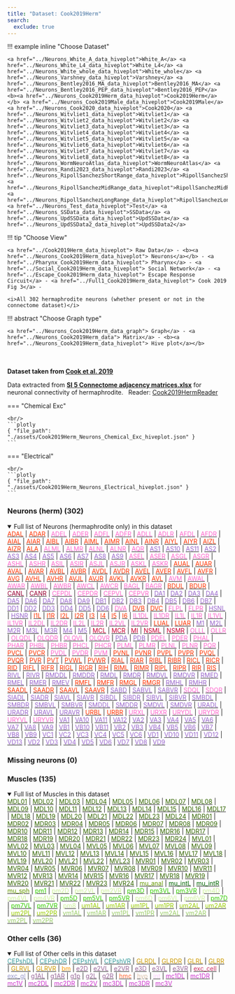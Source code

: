 ```yaml
---
title: "Dataset: Cook2019Herm"
search:
  exclude: true
---
```



!!! example inline "Choose Dataset"

    <a href="../Neurons_White_A_data_hiveplot">White_A</a> <a href="../Neurons_White_L4_data_hiveplot">White_L4</a> <a href="../Neurons_White_whole_data_hiveplot">White_whole</a> <a href="../Neurons_Varshney_data_hiveplot">Varshney</a> <a href="../Neurons_Bentley2016_MA_data_hiveplot">Bentley2016_MA</a> <a href="../Neurons_Bentley2016_PEP_data_hiveplot">Bentley2016_PEP</a> <b><a href="../Neurons_Cook2019Herm_data_hiveplot">Cook2019Herm</a></b> <a href="../Neurons_Cook2019Male_data_hiveplot">Cook2019Male</a> <a href="../Neurons_Cook2020_data_hiveplot">Cook2020</a> <a href="../Neurons_Witvliet1_data_hiveplot">Witvliet1</a> <a href="../Neurons_Witvliet2_data_hiveplot">Witvliet2</a> <a href="../Neurons_Witvliet3_data_hiveplot">Witvliet3</a> <a href="../Neurons_Witvliet4_data_hiveplot">Witvliet4</a> <a href="../Neurons_Witvliet5_data_hiveplot">Witvliet5</a> <a href="../Neurons_Witvliet6_data_hiveplot">Witvliet6</a> <a href="../Neurons_Witvliet7_data_hiveplot">Witvliet7</a> <a href="../Neurons_Witvliet8_data_hiveplot">Witvliet8</a> <a href="../Neurons_WormNeuroAtlas_data_hiveplot">WormNeuroAtlas</a> <a href="../Neurons_Randi2023_data_hiveplot">Randi2023</a> <a href="../Neurons_RipollSanchezShortRange_data_hiveplot">RipollSanchezShortRange</a> <a href="../Neurons_RipollSanchezMidRange_data_hiveplot">RipollSanchezMidRange</a> <a href="../Neurons_RipollSanchezLongRange_data_hiveplot">RipollSanchezLongRange</a> <a href="../Neurons_Test_data_hiveplot">Test</a> <a href="../Neurons_SSData_data_hiveplot">SSData</a> <a href="../Neurons_UpdSSData_data_hiveplot">UpdSSData</a> <a href="../Neurons_UpdSSData2_data_hiveplot">UpdSSData2</a> 
                            
!!! tip "Choose View"

    <a href="../Cook2019Herm_data_hiveplot"> Raw Data</a> - <b><a href="../Neurons_Cook2019Herm_data_hiveplot"> Neurons</a></b> - <a href="../Pharynx_Cook2019Herm_data_hiveplot"> Pharynx</a> - <a href="../Social_Cook2019Herm_data_hiveplot"> Social Network</a> - <a href="../Escape_Cook2019Herm_data_hiveplot"> Escape Response Circuit</a> - <a href="../Full1_Cook2019Herm_data_hiveplot"> Cook 2019 Fig 3</a> - 

    <i>All 302 hermaphrodite neurons (whether present or not in the connectome dataset)</i>

!!! abstract "Choose Graph type"

    <a href="../Neurons_Cook2019Herm_data_graph"> Graph</a> - <a href="../Neurons_Cook2019Herm_data"> Matrix</a> - <b><a href="../Neurons_Cook2019Herm_data_hiveplot"> Hive plot</a></b> 


<br/><br/>
<b>Dataset taken from <a href="../Cook_2019">Cook et al. 2019</a></b>
<p class="subtext">Data extracted from <b><a href="https://github.com/openworm/ConnectomeToolbox/blob/main/cect/data/SI 5 Connectome adjacency matrices.xlsx">SI 5 Connectome adjacency matrices.xlsx</a></b> for neuronal connectivity of hermaphrodite.&nbsp;&nbsp;&nbsp;Reader: <a href="../api/cect/Cook2019HermReader">Cook2019HermReader</a></p>

=== "Chemical Exc"

    <br/>
    ```plotly
    { "file_path": "./assets/Cook2019Herm_Neurons_Chemical_Exc_hiveplot.json" }
    ```

=== "Electrical"

    <br/>
    ```plotly
    { "file_path": "./assets/Cook2019Herm_Neurons_Electrical_hiveplot.json" }
    ```


### Neurons (herm) (302)
<details open><summary>Full list of Neurons (hermaphrodite only) in this dataset</summary>
<a href="../ADAL" title="Layer 3 interneuron"><span style="color:#ff3300;">ADAL</span></a>
 | <a href="../ADAR" title="Layer 3 interneuron"><span style="color:#ff3300;">ADAR</span></a>
 | <a href="../ADEL" title="Sensory neuron (mechanosensory)"><span style="color:#ff66cc;">ADEL</span></a>
 | <a href="../ADER" title="Sensory neuron (mechanosensory)"><span style="color:#ff66cc;">ADER</span></a>
 | <a href="../ADFL" title="Sensory neuron (amphid)"><span style="color:#ff66cc;">ADFL</span></a>
 | <a href="../ADFR" title="Sensory neuron (amphid)"><span style="color:#ff66cc;">ADFR</span></a>
 | <a href="../ADLL" title="Sensory neuron (amphid, nociceptive)"><span style="color:#ff66cc;">ADLL</span></a>
 | <a href="../ADLR" title="Sensory neuron (amphid, nociceptive)"><span style="color:#ff66cc;">ADLR</span></a>
 | <a href="../AFDL" title="Sensory neuron (amphid)"><span style="color:#ff66cc;">AFDL</span></a>
 | <a href="../AFDR" title="Sensory neuron (amphid)"><span style="color:#ff66cc;">AFDR</span></a>
 | <a href="../AIAL" title="Layer 3 interneuron"><span style="color:#ff3300;">AIAL</span></a>
 | <a href="../AIAR" title="Layer 3 interneuron"><span style="color:#ff3300;">AIAR</span></a>
 | <a href="../AIBL" title="Layer 2 interneuron"><span style="color:#ff3300;">AIBL</span></a>
 | <a href="../AIBR" title="Layer 2 interneuron"><span style="color:#ff3300;">AIBR</span></a>
 | <a href="../AIML" title="Category 4 interneuron"><span style="color:#ff3300;">AIML</span></a>
 | <a href="../AIMR" title="Category 4 interneuron"><span style="color:#ff3300;">AIMR</span></a>
 | <a href="../AINL" title="Category 4 interneuron"><span style="color:#ff3300;">AINL</span></a>
 | <a href="../AINR" title="Category 4 interneuron"><span style="color:#ff3300;">AINR</span></a>
 | <a href="../AIYL" title="Layer 3 interneuron"><span style="color:#ff3300;">AIYL</span></a>
 | <a href="../AIYR" title="Layer 3 interneuron"><span style="color:#ff3300;">AIYR</span></a>
 | <a href="../AIZL" title="Layer 3 interneuron"><span style="color:#ff3300;">AIZL</span></a>
 | <a href="../AIZR" title="Layer 3 interneuron"><span style="color:#ff3300;">AIZR</span></a>
 | <a href="../ALA" title="Layer 3 interneuron"><span style="color:#ff3300;">ALA</span></a>
 | <a href="../ALML" title="Sensory neuron (mechanosensory)"><span style="color:#ff66cc;">ALML</span></a>
 | <a href="../ALMR" title="Sensory neuron (mechanosensory)"><span style="color:#ff66cc;">ALMR</span></a>
 | <a href="../ALNL" title="Sensory neuron (touch)"><span style="color:#ff66cc;">ALNL</span></a>
 | <a href="../ALNR" title="Sensory neuron (touch)"><span style="color:#ff66cc;">ALNR</span></a>
 | <a href="../AQR" title="Sensory neuron (touch)"><span style="color:#ff66cc;">AQR</span></a>
 | <a href="../AS1" title="Ventral cord motor neuron"><span style="color:#9966cc;">AS1</span></a>
 | <a href="../AS10" title="Ventral cord motor neuron"><span style="color:#9966cc;">AS10</span></a>
 | <a href="../AS11" title="Ventral cord motor neuron"><span style="color:#9966cc;">AS11</span></a>
 | <a href="../AS2" title="Ventral cord motor neuron"><span style="color:#9966cc;">AS2</span></a>
 | <a href="../AS3" title="Ventral cord motor neuron"><span style="color:#9966cc;">AS3</span></a>
 | <a href="../AS4" title="Ventral cord motor neuron"><span style="color:#9966cc;">AS4</span></a>
 | <a href="../AS5" title="Ventral cord motor neuron"><span style="color:#9966cc;">AS5</span></a>
 | <a href="../AS6" title="Ventral cord motor neuron"><span style="color:#9966cc;">AS6</span></a>
 | <a href="../AS7" title="Ventral cord motor neuron"><span style="color:#9966cc;">AS7</span></a>
 | <a href="../AS8" title="Ventral cord motor neuron"><span style="color:#9966cc;">AS8</span></a>
 | <a href="../AS9" title="Ventral cord motor neuron"><span style="color:#9966cc;">AS9</span></a>
 | <a href="../ASEL" title="Sensory neuron (amphid)"><span style="color:#ff66cc;">ASEL</span></a>
 | <a href="../ASER" title="Sensory neuron (amphid)"><span style="color:#ff66cc;">ASER</span></a>
 | <a href="../ASGL" title="Sensory neuron (amphid)"><span style="color:#ff66cc;">ASGL</span></a>
 | <a href="../ASGR" title="Sensory neuron (amphid)"><span style="color:#ff66cc;">ASGR</span></a>
 | <a href="../ASHL" title="Sensory neuron (amphid, nociceptive)"><span style="color:#ff66cc;">ASHL</span></a>
 | <a href="../ASHR" title="Sensory neuron (amphid, nociceptive)"><span style="color:#ff66cc;">ASHR</span></a>
 | <a href="../ASIL" title="Sensory neuron (amphid)"><span style="color:#ff66cc;">ASIL</span></a>
 | <a href="../ASIR" title="Sensory neuron (amphid)"><span style="color:#ff66cc;">ASIR</span></a>
 | <a href="../ASJL" title="Sensory neuron (amphid)"><span style="color:#ff66cc;">ASJL</span></a>
 | <a href="../ASJR" title="Sensory neuron (amphid)"><span style="color:#ff66cc;">ASJR</span></a>
 | <a href="../ASKL" title="Sensory neuron (amphid)"><span style="color:#ff66cc;">ASKL</span></a>
 | <a href="../ASKR" title="Sensory neuron (amphid)"><span style="color:#ff66cc;">ASKR</span></a>
 | <a href="../AUAL" title="Layer 3 interneuron"><span style="color:#ff3300;">AUAL</span></a>
 | <a href="../AUAR" title="Layer 3 interneuron"><span style="color:#ff3300;">AUAR</span></a>
 | <a href="../AVAL" title="Layer 1 interneuron"><span style="color:#ff3300;">AVAL</span></a>
 | <a href="../AVAR" title="Layer 1 interneuron"><span style="color:#ff3300;">AVAR</span></a>
 | <a href="../AVBL" title="Layer 1 interneuron"><span style="color:#ff3300;">AVBL</span></a>
 | <a href="../AVBR" title="Layer 1 interneuron"><span style="color:#ff3300;">AVBR</span></a>
 | <a href="../AVDL" title="Layer 2 interneuron"><span style="color:#ff3300;">AVDL</span></a>
 | <a href="../AVDR" title="Layer 2 interneuron"><span style="color:#ff3300;">AVDR</span></a>
 | <a href="../AVEL" title="Layer 1 interneuron"><span style="color:#ff3300;">AVEL</span></a>
 | <a href="../AVER" title="Layer 1 interneuron"><span style="color:#ff3300;">AVER</span></a>
 | <a href="../AVFL" title="Layer 3 interneuron"><span style="color:#ff3300;">AVFL</span></a>
 | <a href="../AVFR" title="Layer 3 interneuron"><span style="color:#ff3300;">AVFR</span></a>
 | <a href="../AVG" title="Layer 3 interneuron"><span style="color:#ff3300;">AVG</span></a>
 | <a href="../AVHL" title="Layer 3 interneuron"><span style="color:#ff3300;">AVHL</span></a>
 | <a href="../AVHR" title="Layer 3 interneuron"><span style="color:#ff3300;">AVHR</span></a>
 | <a href="../AVJL" title="Layer 2 interneuron"><span style="color:#ff3300;">AVJL</span></a>
 | <a href="../AVJR" title="Layer 2 interneuron"><span style="color:#ff3300;">AVJR</span></a>
 | <a href="../AVKL" title="Layer 2 interneuron"><span style="color:#ff3300;">AVKL</span></a>
 | <a href="../AVKR" title="Layer 2 interneuron"><span style="color:#ff3300;">AVKR</span></a>
 | <a href="../AVL" title="Layer 2 interneuron"><span style="color:#ff3300;">AVL</span></a>
 | <a href="../AVM" title="Sensory neuron (mechanosensory)"><span style="color:#ff66cc;">AVM</span></a>
 | <a href="../AWAL" title="Sensory neuron (amphid)"><span style="color:#ff66cc;">AWAL</span></a>
 | <a href="../AWAR" title="Sensory neuron (amphid)"><span style="color:#ff66cc;">AWAR</span></a>
 | <a href="../AWBL" title="Sensory neuron (amphid)"><span style="color:#ff66cc;">AWBL</span></a>
 | <a href="../AWBR" title="Sensory neuron (amphid)"><span style="color:#ff66cc;">AWBR</span></a>
 | <a href="../AWCL" title="Sensory neuron (amphid)"><span style="color:#ff66cc;">AWCL</span></a>
 | <a href="../AWCR" title="Sensory neuron (amphid)"><span style="color:#ff66cc;">AWCR</span></a>
 | <a href="../BAGL" title="Sensory neuron (O2, CO2, social signals, touch)"><span style="color:#ff66cc;">BAGL</span></a>
 | <a href="../BAGR" title="Sensory neuron (O2, CO2, social signals, touch)"><span style="color:#ff66cc;">BAGR</span></a>
 | <a href="../BDUL" title="Layer 3 interneuron"><span style="color:#ff3300;">BDUL</span></a>
 | <a href="../BDUR" title="Layer 3 interneuron"><span style="color:#ff3300;">BDUR</span></a>
 | <a href="../CANL" title="Canal neuron"><span style="color:#990033;">CANL</span></a>
 | <a href="../CANR" title="Canal neuron"><span style="color:#990033;">CANR</span></a>
 | <a href="../CEPDL" title="Sensory neuron (cephalic)"><span style="color:#ff66cc;">CEPDL</span></a>
 | <a href="../CEPDR" title="Sensory neuron (cephalic)"><span style="color:#ff66cc;">CEPDR</span></a>
 | <a href="../CEPVL" title="Sensory neuron (cephalic)"><span style="color:#ff66cc;">CEPVL</span></a>
 | <a href="../CEPVR" title="Sensory neuron (cephalic)"><span style="color:#ff66cc;">CEPVR</span></a>
 | <a href="../DA1" title="Ventral cord motor neuron"><span style="color:#9966cc;">DA1</span></a>
 | <a href="../DA2" title="Ventral cord motor neuron"><span style="color:#9966cc;">DA2</span></a>
 | <a href="../DA3" title="Ventral cord motor neuron"><span style="color:#9966cc;">DA3</span></a>
 | <a href="../DA4" title="Ventral cord motor neuron"><span style="color:#9966cc;">DA4</span></a>
 | <a href="../DA5" title="Ventral cord motor neuron"><span style="color:#9966cc;">DA5</span></a>
 | <a href="../DA6" title="Ventral cord motor neuron"><span style="color:#9966cc;">DA6</span></a>
 | <a href="../DA7" title="Ventral cord motor neuron"><span style="color:#9966cc;">DA7</span></a>
 | <a href="../DA8" title="Ventral cord motor neuron"><span style="color:#9966cc;">DA8</span></a>
 | <a href="../DA9" title="Ventral cord motor neuron"><span style="color:#9966cc;">DA9</span></a>
 | <a href="../DB1" title="Ventral cord motor neuron"><span style="color:#9966cc;">DB1</span></a>
 | <a href="../DB2" title="Ventral cord motor neuron"><span style="color:#9966cc;">DB2</span></a>
 | <a href="../DB3" title="Ventral cord motor neuron"><span style="color:#9966cc;">DB3</span></a>
 | <a href="../DB4" title="Ventral cord motor neuron"><span style="color:#9966cc;">DB4</span></a>
 | <a href="../DB5" title="Ventral cord motor neuron"><span style="color:#9966cc;">DB5</span></a>
 | <a href="../DB6" title="Ventral cord motor neuron"><span style="color:#9966cc;">DB6</span></a>
 | <a href="../DB7" title="Ventral cord motor neuron"><span style="color:#9966cc;">DB7</span></a>
 | <a href="../DD1" title="Ventral cord motor neuron"><span style="color:#9966cc;">DD1</span></a>
 | <a href="../DD2" title="Ventral cord motor neuron"><span style="color:#9966cc;">DD2</span></a>
 | <a href="../DD3" title="Ventral cord motor neuron"><span style="color:#9966cc;">DD3</span></a>
 | <a href="../DD4" title="Ventral cord motor neuron"><span style="color:#9966cc;">DD4</span></a>
 | <a href="../DD5" title="Ventral cord motor neuron"><span style="color:#9966cc;">DD5</span></a>
 | <a href="../DD6" title="Ventral cord motor neuron"><span style="color:#9966cc;">DD6</span></a>
 | <a href="../DVA" title="Sensory neuron (mechanosensory)"><span style="color:#ff66cc;">DVA</span></a>
 | <a href="../DVB" title="Layer 3 interneuron"><span style="color:#ff3300;">DVB</span></a>
 | <a href="../DVC" title="Layer 2 interneuron"><span style="color:#ff3300;">DVC</span></a>
 | <a href="../FLPL" title="Sensory neuron (mechanosensory)"><span style="color:#ff66cc;">FLPL</span></a>
 | <a href="../FLPR" title="Sensory neuron (mechanosensory)"><span style="color:#ff66cc;">FLPR</span></a>
 | <a href="../HSNL" title="Hermaphrodite specific motor neuron"><span style="color:#9966cc;">HSNL</span></a>
 | <a href="../HSNR" title="Hermaphrodite specific motor neuron"><span style="color:#9966cc;">HSNR</span></a>
 | <a href="../I1L" title="Pharyngeal interneuron"><span style="color:#ff3300;">I1L</span></a>
 | <a href="../I1R" title="Pharyngeal interneuron"><span style="color:#ff3300;">I1R</span></a>
 | <a href="../I2L" title="Pharyngeal interneuron"><span style="color:#ff3300;">I2L</span></a>
 | <a href="../I2R" title="Pharyngeal interneuron"><span style="color:#ff3300;">I2R</span></a>
 | <a href="../I3" title="Pharyngeal interneuron"><span style="color:#ff3300;">I3</span></a>
 | <a href="../I4" title="Pharyngeal interneuron"><span style="color:#ff3300;">I4</span></a>
 | <a href="../I5" title="Pharyngeal interneuron"><span style="color:#ff3300;">I5</span></a>
 | <a href="../I6" title="Pharyngeal interneuron"><span style="color:#ff3300;">I6</span></a>
 | <a href="../IL1DL" title="Sensory neuron (cephalic)"><span style="color:#ff66cc;">IL1DL</span></a>
 | <a href="../IL1DR" title="Sensory neuron (cephalic)"><span style="color:#ff66cc;">IL1DR</span></a>
 | <a href="../IL1L" title="Sensory neuron (cephalic)"><span style="color:#ff66cc;">IL1L</span></a>
 | <a href="../IL1R" title="Sensory neuron (cephalic)"><span style="color:#ff66cc;">IL1R</span></a>
 | <a href="../IL1VL" title="Sensory neuron (cephalic)"><span style="color:#ff66cc;">IL1VL</span></a>
 | <a href="../IL1VR" title="Sensory neuron (cephalic)"><span style="color:#ff66cc;">IL1VR</span></a>
 | <a href="../IL2DL" title="Sensory neuron (cephalic)"><span style="color:#ff66cc;">IL2DL</span></a>
 | <a href="../IL2DR" title="Sensory neuron (cephalic)"><span style="color:#ff66cc;">IL2DR</span></a>
 | <a href="../IL2L" title="Sensory neuron (cephalic)"><span style="color:#ff66cc;">IL2L</span></a>
 | <a href="../IL2R" title="Sensory neuron (cephalic)"><span style="color:#ff66cc;">IL2R</span></a>
 | <a href="../IL2VL" title="Sensory neuron (cephalic)"><span style="color:#ff66cc;">IL2VL</span></a>
 | <a href="../IL2VR" title="Sensory neuron (cephalic)"><span style="color:#ff66cc;">IL2VR</span></a>
 | <a href="../LUAL" title="Layer 3 interneuron"><span style="color:#ff3300;">LUAL</span></a>
 | <a href="../LUAR" title="Layer 3 interneuron"><span style="color:#ff3300;">LUAR</span></a>
 | <a href="../M1" title="Pharyngeal motor neuron"><span style="color:#9966cc;">M1</span></a>
 | <a href="../M2L" title="Pharyngeal motor neuron"><span style="color:#9966cc;">M2L</span></a>
 | <a href="../M2R" title="Pharyngeal motor neuron"><span style="color:#9966cc;">M2R</span></a>
 | <a href="../M3L" title="Pharyngeal motor neuron"><span style="color:#9966cc;">M3L</span></a>
 | <a href="../M3R" title="Pharyngeal motor neuron"><span style="color:#9966cc;">M3R</span></a>
 | <a href="../M4" title="Pharyngeal motor neuron"><span style="color:#9966cc;">M4</span></a>
 | <a href="../M5" title="Pharyngeal motor neuron"><span style="color:#9966cc;">M5</span></a>
 | <a href="../MCL" title="Pharyngeal polymodal neuron"><span style="color:#cc0033;">MCL</span></a>
 | <a href="../MCR" title="Pharyngeal polymodal neuron"><span style="color:#cc0033;">MCR</span></a>
 | <a href="../MI" title="Pharyngeal polymodal neuron"><span style="color:#cc0033;">MI</span></a>
 | <a href="../NSML" title="Pharyngeal polymodal neuron"><span style="color:#cc0033;">NSML</span></a>
 | <a href="../NSMR" title="Pharyngeal polymodal neuron"><span style="color:#cc0033;">NSMR</span></a>
 | <a href="../OLLL" title="Sensory neuron (cephalic)"><span style="color:#ff66cc;">OLLL</span></a>
 | <a href="../OLLR" title="Sensory neuron (cephalic)"><span style="color:#ff66cc;">OLLR</span></a>
 | <a href="../OLQDL" title="Sensory neuron (cephalic)"><span style="color:#ff66cc;">OLQDL</span></a>
 | <a href="../OLQDR" title="Sensory neuron (cephalic)"><span style="color:#ff66cc;">OLQDR</span></a>
 | <a href="../OLQVL" title="Sensory neuron (cephalic)"><span style="color:#ff66cc;">OLQVL</span></a>
 | <a href="../OLQVR" title="Sensory neuron (cephalic)"><span style="color:#ff66cc;">OLQVR</span></a>
 | <a href="../PDA" title="Ventral cord motor neuron"><span style="color:#9966cc;">PDA</span></a>
 | <a href="../PDB" title="Ventral cord motor neuron"><span style="color:#9966cc;">PDB</span></a>
 | <a href="../PDEL" title="Sensory neuron (mechanosensory)"><span style="color:#ff66cc;">PDEL</span></a>
 | <a href="../PDER" title="Sensory neuron (mechanosensory)"><span style="color:#ff66cc;">PDER</span></a>
 | <a href="../PHAL" title="Sensory neuron (phasmid)"><span style="color:#ff66cc;">PHAL</span></a>
 | <a href="../PHAR" title="Sensory neuron (phasmid)"><span style="color:#ff66cc;">PHAR</span></a>
 | <a href="../PHBL" title="Sensory neuron (phasmid)"><span style="color:#ff66cc;">PHBL</span></a>
 | <a href="../PHBR" title="Sensory neuron (phasmid)"><span style="color:#ff66cc;">PHBR</span></a>
 | <a href="../PHCL" title="Sensory neuron (phasmid)"><span style="color:#ff66cc;">PHCL</span></a>
 | <a href="../PHCR" title="Sensory neuron (phasmid)"><span style="color:#ff66cc;">PHCR</span></a>
 | <a href="../PLML" title="Sensory neuron (mechanosensory)"><span style="color:#ff66cc;">PLML</span></a>
 | <a href="../PLMR" title="Sensory neuron (mechanosensory)"><span style="color:#ff66cc;">PLMR</span></a>
 | <a href="../PLNL" title="Sensory neuron (touch)"><span style="color:#ff66cc;">PLNL</span></a>
 | <a href="../PLNR" title="Sensory neuron (touch)"><span style="color:#ff66cc;">PLNR</span></a>
 | <a href="../PQR" title="Sensory neuron (touch)"><span style="color:#ff66cc;">PQR</span></a>
 | <a href="../PVCL" title="Layer 1 interneuron"><span style="color:#ff3300;">PVCL</span></a>
 | <a href="../PVCR" title="Layer 1 interneuron"><span style="color:#ff3300;">PVCR</span></a>
 | <a href="../PVDL" title="Sensory neuron (mechanosensory)"><span style="color:#ff66cc;">PVDL</span></a>
 | <a href="../PVDR" title="Sensory neuron (mechanosensory)"><span style="color:#ff66cc;">PVDR</span></a>
 | <a href="../PVM" title="Sensory neuron (mechanosensory)"><span style="color:#ff66cc;">PVM</span></a>
 | <a href="../PVNL" title="Layer 3 interneuron"><span style="color:#ff3300;">PVNL</span></a>
 | <a href="../PVNR" title="Layer 3 interneuron"><span style="color:#ff3300;">PVNR</span></a>
 | <a href="../PVPL" title="Layer 3 interneuron"><span style="color:#ff3300;">PVPL</span></a>
 | <a href="../PVPR" title="Layer 3 interneuron"><span style="color:#ff3300;">PVPR</span></a>
 | <a href="../PVQL" title="Layer 3 interneuron"><span style="color:#ff3300;">PVQL</span></a>
 | <a href="../PVQR" title="Layer 3 interneuron"><span style="color:#ff3300;">PVQR</span></a>
 | <a href="../PVR" title="Layer 3 interneuron"><span style="color:#ff3300;">PVR</span></a>
 | <a href="../PVT" title="Layer 2 interneuron"><span style="color:#ff3300;">PVT</span></a>
 | <a href="../PVWL" title="Layer 2 interneuron"><span style="color:#ff3300;">PVWL</span></a>
 | <a href="../PVWR" title="Layer 2 interneuron"><span style="color:#ff3300;">PVWR</span></a>
 | <a href="../RIAL" title="Layer 1 interneuron"><span style="color:#ff3300;">RIAL</span></a>
 | <a href="../RIAR" title="Layer 1 interneuron"><span style="color:#ff3300;">RIAR</span></a>
 | <a href="../RIBL" title="Layer 2 interneuron"><span style="color:#ff3300;">RIBL</span></a>
 | <a href="../RIBR" title="Layer 2 interneuron"><span style="color:#ff3300;">RIBR</span></a>
 | <a href="../RICL" title="Layer 2 interneuron"><span style="color:#ff3300;">RICL</span></a>
 | <a href="../RICR" title="Layer 2 interneuron"><span style="color:#ff3300;">RICR</span></a>
 | <a href="../RID" title="Layer 1 interneuron"><span style="color:#ff3300;">RID</span></a>
 | <a href="../RIFL" title="Layer 3 interneuron"><span style="color:#ff3300;">RIFL</span></a>
 | <a href="../RIFR" title="Layer 3 interneuron"><span style="color:#ff3300;">RIFR</span></a>
 | <a href="../RIGL" title="Layer 2 interneuron"><span style="color:#ff3300;">RIGL</span></a>
 | <a href="../RIGR" title="Layer 2 interneuron"><span style="color:#ff3300;">RIGR</span></a>
 | <a href="../RIH" title="Category 4 interneuron"><span style="color:#ff3300;">RIH</span></a>
 | <a href="../RIML" title="Layer 1 interneuron; motorneuron in White et al., 1986"><span style="color:#ff3300;">RIML</span></a>
 | <a href="../RIMR" title="Layer 1 interneuron; motorneuron in White et al., 1986"><span style="color:#ff3300;">RIMR</span></a>
 | <a href="../RIPL" title="Linker to pharynx"><span style="color:#ff3300;">RIPL</span></a>
 | <a href="../RIPR" title="Linker to pharynx"><span style="color:#ff3300;">RIPR</span></a>
 | <a href="../RIR" title="Category 4 interneuron"><span style="color:#ff3300;">RIR</span></a>
 | <a href="../RIS" title="Layer 3 interneuron"><span style="color:#ff3300;">RIS</span></a>
 | <a href="../RIVL" title="Head motor neuron"><span style="color:#9966cc;">RIVL</span></a>
 | <a href="../RIVR" title="Head motor neuron"><span style="color:#9966cc;">RIVR</span></a>
 | <a href="../RMDDL" title="Head motor neuron"><span style="color:#9966cc;">RMDDL</span></a>
 | <a href="../RMDDR" title="Head motor neuron"><span style="color:#9966cc;">RMDDR</span></a>
 | <a href="../RMDL" title="Head motor neuron"><span style="color:#9966cc;">RMDL</span></a>
 | <a href="../RMDR" title="Head motor neuron"><span style="color:#9966cc;">RMDR</span></a>
 | <a href="../RMDVL" title="Head motor neuron"><span style="color:#9966cc;">RMDVL</span></a>
 | <a href="../RMDVR" title="Head motor neuron"><span style="color:#9966cc;">RMDVR</span></a>
 | <a href="../RMED" title="Head motor neuron"><span style="color:#9966cc;">RMED</span></a>
 | <a href="../RMEL" title="Head motor neuron"><span style="color:#9966cc;">RMEL</span></a>
 | <a href="../RMER" title="Head motor neuron"><span style="color:#9966cc;">RMER</span></a>
 | <a href="../RMEV" title="Head motor neuron"><span style="color:#9966cc;">RMEV</span></a>
 | <a href="../RMFL" title="Layer 2 interneuron"><span style="color:#ff3300;">RMFL</span></a>
 | <a href="../RMFR" title="Layer 2 interneuron"><span style="color:#ff3300;">RMFR</span></a>
 | <a href="../RMGL" title="Layer 2 interneuron"><span style="color:#ff3300;">RMGL</span></a>
 | <a href="../RMGR" title="Layer 2 interneuron"><span style="color:#ff3300;">RMGR</span></a>
 | <a href="../RMHL" title="Head motor neuron"><span style="color:#9966cc;">RMHL</span></a>
 | <a href="../RMHR" title="Head motor neuron"><span style="color:#9966cc;">RMHR</span></a>
 | <a href="../SAADL" title="Layer 2 interneuron"><span style="color:#ff3300;">SAADL</span></a>
 | <a href="../SAADR" title="Layer 2 interneuron"><span style="color:#ff3300;">SAADR</span></a>
 | <a href="../SAAVL" title="Layer 2 interneuron"><span style="color:#ff3300;">SAAVL</span></a>
 | <a href="../SAAVR" title="Layer 2 interneuron"><span style="color:#ff3300;">SAAVR</span></a>
 | <a href="../SABD" title="Sublateral motor neuron; interneuron in White et al., 1986"><span style="color:#9966cc;">SABD</span></a>
 | <a href="../SABVL" title="Sublateral motor neuron; interneuron in White et al., 1986"><span style="color:#9966cc;">SABVL</span></a>
 | <a href="../SABVR" title="Sublateral motor neuron; interneuron in White et al., 1986"><span style="color:#9966cc;">SABVR</span></a>
 | <a href="../SDQL" title="Sensory neuron (touch)"><span style="color:#ff66cc;">SDQL</span></a>
 | <a href="../SDQR" title="Sensory neuron (touch)"><span style="color:#ff66cc;">SDQR</span></a>
 | <a href="../SIADL" title="Sublateral motor neuron; interneuron in White et al., 1986"><span style="color:#9966cc;">SIADL</span></a>
 | <a href="../SIADR" title="Sublateral motor neuron; interneuron in White et al., 1986"><span style="color:#9966cc;">SIADR</span></a>
 | <a href="../SIAVL" title="Sublateral motor neuron; interneuron in White et al., 1986"><span style="color:#9966cc;">SIAVL</span></a>
 | <a href="../SIAVR" title="Sublateral motor neuron; interneuron in White et al., 1986"><span style="color:#9966cc;">SIAVR</span></a>
 | <a href="../SIBDL" title="Sublateral motor neuron; interneuron in White et al., 1986"><span style="color:#9966cc;">SIBDL</span></a>
 | <a href="../SIBDR" title="Sublateral motor neuron; interneuron in White et al., 1986"><span style="color:#9966cc;">SIBDR</span></a>
 | <a href="../SIBVL" title="Sublateral motor neuron; interneuron in White et al., 1986"><span style="color:#9966cc;">SIBVL</span></a>
 | <a href="../SIBVR" title="Sublateral motor neuron; interneuron in White et al., 1986"><span style="color:#9966cc;">SIBVR</span></a>
 | <a href="../SMBDL" title="Sublateral motor neuron"><span style="color:#9966cc;">SMBDL</span></a>
 | <a href="../SMBDR" title="Sublateral motor neuron"><span style="color:#9966cc;">SMBDR</span></a>
 | <a href="../SMBVL" title="Sublateral motor neuron"><span style="color:#9966cc;">SMBVL</span></a>
 | <a href="../SMBVR" title="Sublateral motor neuron"><span style="color:#9966cc;">SMBVR</span></a>
 | <a href="../SMDDL" title="Sublateral motor neuron"><span style="color:#9966cc;">SMDDL</span></a>
 | <a href="../SMDDR" title="Sublateral motor neuron"><span style="color:#9966cc;">SMDDR</span></a>
 | <a href="../SMDVL" title="Sublateral motor neuron"><span style="color:#9966cc;">SMDVL</span></a>
 | <a href="../SMDVR" title="Sublateral motor neuron"><span style="color:#9966cc;">SMDVR</span></a>
 | <a href="../URADL" title="Head motor neuron"><span style="color:#9966cc;">URADL</span></a>
 | <a href="../URADR" title="Head motor neuron"><span style="color:#9966cc;">URADR</span></a>
 | <a href="../URAVL" title="Head motor neuron"><span style="color:#9966cc;">URAVL</span></a>
 | <a href="../URAVR" title="Head motor neuron"><span style="color:#9966cc;">URAVR</span></a>
 | <a href="../URBL" title="Category 4 interneuron"><span style="color:#ff3300;">URBL</span></a>
 | <a href="../URBR" title="Category 4 interneuron"><span style="color:#ff3300;">URBR</span></a>
 | <a href="../URXL" title="Sensory neuron (O2, CO2, social signals, touch)"><span style="color:#ff66cc;">URXL</span></a>
 | <a href="../URXR" title="Sensory neuron (O2, CO2, social signals, touch)"><span style="color:#ff66cc;">URXR</span></a>
 | <a href="../URYDL" title="Sensory neuron (cephalic)"><span style="color:#ff66cc;">URYDL</span></a>
 | <a href="../URYDR" title="Sensory neuron (cephalic)"><span style="color:#ff66cc;">URYDR</span></a>
 | <a href="../URYVL" title="Sensory neuron (cephalic)"><span style="color:#ff66cc;">URYVL</span></a>
 | <a href="../URYVR" title="Sensory neuron (cephalic)"><span style="color:#ff66cc;">URYVR</span></a>
 | <a href="../VA1" title="Ventral cord motor neuron"><span style="color:#9966cc;">VA1</span></a>
 | <a href="../VA10" title="Ventral cord motor neuron"><span style="color:#9966cc;">VA10</span></a>
 | <a href="../VA11" title="Ventral cord motor neuron"><span style="color:#9966cc;">VA11</span></a>
 | <a href="../VA12" title="Ventral cord motor neuron"><span style="color:#9966cc;">VA12</span></a>
 | <a href="../VA2" title="Ventral cord motor neuron"><span style="color:#9966cc;">VA2</span></a>
 | <a href="../VA3" title="Ventral cord motor neuron"><span style="color:#9966cc;">VA3</span></a>
 | <a href="../VA4" title="Ventral cord motor neuron"><span style="color:#9966cc;">VA4</span></a>
 | <a href="../VA5" title="Ventral cord motor neuron"><span style="color:#9966cc;">VA5</span></a>
 | <a href="../VA6" title="Ventral cord motor neuron"><span style="color:#9966cc;">VA6</span></a>
 | <a href="../VA7" title="Ventral cord motor neuron"><span style="color:#9966cc;">VA7</span></a>
 | <a href="../VA8" title="Ventral cord motor neuron"><span style="color:#9966cc;">VA8</span></a>
 | <a href="../VA9" title="Ventral cord motor neuron"><span style="color:#9966cc;">VA9</span></a>
 | <a href="../VB1" title="Ventral cord motor neuron"><span style="color:#9966cc;">VB1</span></a>
 | <a href="../VB10" title="Ventral cord motor neuron"><span style="color:#9966cc;">VB10</span></a>
 | <a href="../VB11" title="Ventral cord motor neuron"><span style="color:#9966cc;">VB11</span></a>
 | <a href="../VB2" title="Ventral cord motor neuron"><span style="color:#9966cc;">VB2</span></a>
 | <a href="../VB3" title="Ventral cord motor neuron"><span style="color:#9966cc;">VB3</span></a>
 | <a href="../VB4" title="Ventral cord motor neuron"><span style="color:#9966cc;">VB4</span></a>
 | <a href="../VB5" title="Ventral cord motor neuron"><span style="color:#9966cc;">VB5</span></a>
 | <a href="../VB6" title="Ventral cord motor neuron"><span style="color:#9966cc;">VB6</span></a>
 | <a href="../VB7" title="Ventral cord motor neuron"><span style="color:#9966cc;">VB7</span></a>
 | <a href="../VB8" title="Ventral cord motor neuron"><span style="color:#9966cc;">VB8</span></a>
 | <a href="../VB9" title="Ventral cord motor neuron"><span style="color:#9966cc;">VB9</span></a>
 | <a href="../VC1" title="Hermaphrodite specific motor neuron"><span style="color:#9966cc;">VC1</span></a>
 | <a href="../VC2" title="Hermaphrodite specific motor neuron"><span style="color:#9966cc;">VC2</span></a>
 | <a href="../VC3" title="Hermaphrodite specific motor neuron"><span style="color:#9966cc;">VC3</span></a>
 | <a href="../VC4" title="Hermaphrodite specific motor neuron"><span style="color:#9966cc;">VC4</span></a>
 | <a href="../VC5" title="Hermaphrodite specific motor neuron"><span style="color:#9966cc;">VC5</span></a>
 | <a href="../VC6" title="Hermaphrodite specific motor neuron"><span style="color:#9966cc;">VC6</span></a>
 | <a href="../VD1" title="Ventral cord motor neuron"><span style="color:#9966cc;">VD1</span></a>
 | <a href="../VD10" title="Ventral cord motor neuron"><span style="color:#9966cc;">VD10</span></a>
 | <a href="../VD11" title="Ventral cord motor neuron"><span style="color:#9966cc;">VD11</span></a>
 | <a href="../VD12" title="Ventral cord motor neuron"><span style="color:#9966cc;">VD12</span></a>
 | <a href="../VD13" title="Ventral cord motor neuron"><span style="color:#9966cc;">VD13</span></a>
 | <a href="../VD2" title="Ventral cord motor neuron"><span style="color:#9966cc;">VD2</span></a>
 | <a href="../VD3" title="Ventral cord motor neuron"><span style="color:#9966cc;">VD3</span></a>
 | <a href="../VD4" title="Ventral cord motor neuron"><span style="color:#9966cc;">VD4</span></a>
 | <a href="../VD5" title="Ventral cord motor neuron"><span style="color:#9966cc;">VD5</span></a>
 | <a href="../VD6" title="Ventral cord motor neuron"><span style="color:#9966cc;">VD6</span></a>
 | <a href="../VD7" title="Ventral cord motor neuron"><span style="color:#9966cc;">VD7</span></a>
 | <a href="../VD8" title="Ventral cord motor neuron"><span style="color:#9966cc;">VD8</span></a>
 | <a href="../VD9" title="Ventral cord motor neuron"><span style="color:#9966cc;">VD9</span></a>

</details>

### Missing neurons (0)

### Muscles (135)
<details open><summary>Full list of Muscles in this dataset</summary>
<a href="../MDL01" title="Head muscle"><span style="color:#336600;">MDL01</span></a>
 | <a href="../MDL02" title="Head muscle"><span style="color:#336600;">MDL02</span></a>
 | <a href="../MDL03" title="Head muscle"><span style="color:#336600;">MDL03</span></a>
 | <a href="../MDL04" title="Head muscle"><span style="color:#336600;">MDL04</span></a>
 | <a href="../MDL05" title="Head muscle"><span style="color:#336600;">MDL05</span></a>
 | <a href="../MDL06" title="Head muscle"><span style="color:#336600;">MDL06</span></a>
 | <a href="../MDL07" title="Head muscle"><span style="color:#336600;">MDL07</span></a>
 | <a href="../MDL08" title="Main body muscle"><span style="color:#336600;">MDL08</span></a>
 | <a href="../MDL09" title="Main body muscle"><span style="color:#336600;">MDL09</span></a>
 | <a href="../MDL10" title="Main body muscle"><span style="color:#336600;">MDL10</span></a>
 | <a href="../MDL11" title="Main body muscle"><span style="color:#336600;">MDL11</span></a>
 | <a href="../MDL12" title="Main body muscle"><span style="color:#336600;">MDL12</span></a>
 | <a href="../MDL13" title="Main body muscle"><span style="color:#336600;">MDL13</span></a>
 | <a href="../MDL14" title="Main body muscle"><span style="color:#336600;">MDL14</span></a>
 | <a href="../MDL15" title="Main body muscle"><span style="color:#336600;">MDL15</span></a>
 | <a href="../MDL16" title="Main body muscle"><span style="color:#336600;">MDL16</span></a>
 | <a href="../MDL17" title="Main body muscle"><span style="color:#336600;">MDL17</span></a>
 | <a href="../MDL18" title="Main body muscle"><span style="color:#336600;">MDL18</span></a>
 | <a href="../MDL19" title="Main body muscle"><span style="color:#336600;">MDL19</span></a>
 | <a href="../MDL20" title="Main body muscle"><span style="color:#336600;">MDL20</span></a>
 | <a href="../MDL21" title="Main body muscle"><span style="color:#336600;">MDL21</span></a>
 | <a href="../MDL22" title="Main body muscle"><span style="color:#336600;">MDL22</span></a>
 | <a href="../MDL23" title="Main body muscle"><span style="color:#336600;">MDL23</span></a>
 | <a href="../MDL24" title="Main body muscle"><span style="color:#336600;">MDL24</span></a>
 | <a href="../MDR01" title="Head muscle"><span style="color:#336600;">MDR01</span></a>
 | <a href="../MDR02" title="Head muscle"><span style="color:#336600;">MDR02</span></a>
 | <a href="../MDR03" title="Head muscle"><span style="color:#336600;">MDR03</span></a>
 | <a href="../MDR04" title="Head muscle"><span style="color:#336600;">MDR04</span></a>
 | <a href="../MDR05" title="Head muscle"><span style="color:#336600;">MDR05</span></a>
 | <a href="../MDR06" title="Head muscle"><span style="color:#336600;">MDR06</span></a>
 | <a href="../MDR07" title="Head muscle"><span style="color:#336600;">MDR07</span></a>
 | <a href="../MDR08" title="Main body muscle"><span style="color:#336600;">MDR08</span></a>
 | <a href="../MDR09" title="Main body muscle"><span style="color:#336600;">MDR09</span></a>
 | <a href="../MDR10" title="Main body muscle"><span style="color:#336600;">MDR10</span></a>
 | <a href="../MDR11" title="Main body muscle"><span style="color:#336600;">MDR11</span></a>
 | <a href="../MDR12" title="Main body muscle"><span style="color:#336600;">MDR12</span></a>
 | <a href="../MDR13" title="Main body muscle"><span style="color:#336600;">MDR13</span></a>
 | <a href="../MDR14" title="Main body muscle"><span style="color:#336600;">MDR14</span></a>
 | <a href="../MDR15" title="Main body muscle"><span style="color:#336600;">MDR15</span></a>
 | <a href="../MDR16" title="Main body muscle"><span style="color:#336600;">MDR16</span></a>
 | <a href="../MDR17" title="Main body muscle"><span style="color:#336600;">MDR17</span></a>
 | <a href="../MDR18" title="Main body muscle"><span style="color:#336600;">MDR18</span></a>
 | <a href="../MDR19" title="Main body muscle"><span style="color:#336600;">MDR19</span></a>
 | <a href="../MDR20" title="Main body muscle"><span style="color:#336600;">MDR20</span></a>
 | <a href="../MDR21" title="Main body muscle"><span style="color:#336600;">MDR21</span></a>
 | <a href="../MDR22" title="Main body muscle"><span style="color:#336600;">MDR22</span></a>
 | <a href="../MDR23" title="Main body muscle"><span style="color:#336600;">MDR23</span></a>
 | <a href="../MDR24" title="Main body muscle"><span style="color:#336600;">MDR24</span></a>
 | <a href="../MVL01" title="Head muscle"><span style="color:#336600;">MVL01</span></a>
 | <a href="../MVL02" title="Head muscle"><span style="color:#336600;">MVL02</span></a>
 | <a href="../MVL03" title="Head muscle"><span style="color:#336600;">MVL03</span></a>
 | <a href="../MVL04" title="Head muscle"><span style="color:#336600;">MVL04</span></a>
 | <a href="../MVL05" title="Head muscle"><span style="color:#336600;">MVL05</span></a>
 | <a href="../MVL06" title="Head muscle"><span style="color:#336600;">MVL06</span></a>
 | <a href="../MVL07" title="Head muscle"><span style="color:#336600;">MVL07</span></a>
 | <a href="../MVL08" title="Main body muscle"><span style="color:#336600;">MVL08</span></a>
 | <a href="../MVL09" title="Main body muscle"><span style="color:#336600;">MVL09</span></a>
 | <a href="../MVL10" title="Main body muscle"><span style="color:#336600;">MVL10</span></a>
 | <a href="../MVL11" title="Main body muscle"><span style="color:#336600;">MVL11</span></a>
 | <a href="../MVL12" title="Main body muscle"><span style="color:#336600;">MVL12</span></a>
 | <a href="../MVL13" title="Main body muscle"><span style="color:#336600;">MVL13</span></a>
 | <a href="../MVL14" title="Main body muscle"><span style="color:#336600;">MVL14</span></a>
 | <a href="../MVL15" title="Main body muscle"><span style="color:#336600;">MVL15</span></a>
 | <a href="../MVL16" title="Main body muscle"><span style="color:#336600;">MVL16</span></a>
 | <a href="../MVL17" title="Main body muscle"><span style="color:#336600;">MVL17</span></a>
 | <a href="../MVL18" title="Main body muscle"><span style="color:#336600;">MVL18</span></a>
 | <a href="../MVL19" title="Main body muscle"><span style="color:#336600;">MVL19</span></a>
 | <a href="../MVL20" title="Main body muscle"><span style="color:#336600;">MVL20</span></a>
 | <a href="../MVL21" title="Main body muscle"><span style="color:#336600;">MVL21</span></a>
 | <a href="../MVL22" title="Main body muscle"><span style="color:#336600;">MVL22</span></a>
 | <a href="../MVL23" title="Main body muscle"><span style="color:#336600;">MVL23</span></a>
 | <a href="../MVR01" title="Head muscle"><span style="color:#336600;">MVR01</span></a>
 | <a href="../MVR02" title="Head muscle"><span style="color:#336600;">MVR02</span></a>
 | <a href="../MVR03" title="Head muscle"><span style="color:#336600;">MVR03</span></a>
 | <a href="../MVR04" title="Head muscle"><span style="color:#336600;">MVR04</span></a>
 | <a href="../MVR05" title="Head muscle"><span style="color:#336600;">MVR05</span></a>
 | <a href="../MVR06" title="Head muscle"><span style="color:#336600;">MVR06</span></a>
 | <a href="../MVR07" title="Head muscle"><span style="color:#336600;">MVR07</span></a>
 | <a href="../MVR08" title="Main body muscle"><span style="color:#336600;">MVR08</span></a>
 | <a href="../MVR09" title="Main body muscle"><span style="color:#336600;">MVR09</span></a>
 | <a href="../MVR10" title="Main body muscle"><span style="color:#336600;">MVR10</span></a>
 | <a href="../MVR11" title="Main body muscle"><span style="color:#336600;">MVR11</span></a>
 | <a href="../MVR12" title="Main body muscle"><span style="color:#336600;">MVR12</span></a>
 | <a href="../MVR13" title="Main body muscle"><span style="color:#336600;">MVR13</span></a>
 | <a href="../MVR14" title="Main body muscle"><span style="color:#336600;">MVR14</span></a>
 | <a href="../MVR15" title="Main body muscle"><span style="color:#336600;">MVR15</span></a>
 | <a href="../MVR16" title="Main body muscle"><span style="color:#336600;">MVR16</span></a>
 | <a href="../MVR17" title="Main body muscle"><span style="color:#336600;">MVR17</span></a>
 | <a href="../MVR18" title="Main body muscle"><span style="color:#336600;">MVR18</span></a>
 | <a href="../MVR19" title="Main body muscle"><span style="color:#336600;">MVR19</span></a>
 | <a href="../MVR20" title="Main body muscle"><span style="color:#336600;">MVR20</span></a>
 | <a href="../MVR21" title="Main body muscle"><span style="color:#336600;">MVR21</span></a>
 | <a href="../MVR22" title="Main body muscle"><span style="color:#336600;">MVR22</span></a>
 | <a href="../MVR23" title="Main body muscle"><span style="color:#336600;">MVR23</span></a>
 | <a href="../MVR24" title="Main body muscle"><span style="color:#336600;">MVR24</span></a>
 | <a href="../mu_anal" title="Anal/sphincter muscle"><span style="color:#669900;">mu_anal</span></a>
 | <a href="../mu_intL" title="Intestinal muscles"><span style="color:#006600;">mu_intL</span></a>
 | <a href="../mu_intR" title="Intestinal muscles"><span style="color:#006600;">mu_intR</span></a>
 | <a href="../mu_sph" title="Anal/sphincter muscle"><span style="color:#669900;">mu_sph</span></a>
 | <a href="../pm1" title="Pharyngeal muscle"><span style="color:#33cC00;">pm1</span></a>
 | <a href="../pm2D" title="Pharyngeal muscle"><span style="color:#ccf199;">pm2D</span></a>
 | <a href="../pm2VL" title="Pharyngeal muscle"><span style="color:#ccf199;">pm2VL</span></a>
 | <a href="../pm2VR" title="Pharyngeal muscle"><span style="color:#ccf199;">pm2VR</span></a>
 | <a href="../pm3D" title="Pharyngeal muscle"><span style="color:#33cC00;">pm3D</span></a>
 | <a href="../pm3VL" title="Pharyngeal muscle"><span style="color:#33cC00;">pm3VL</span></a>
 | <a href="../pm3VR" title="Pharyngeal muscle"><span style="color:#33cC00;">pm3VR</span></a>
 | <a href="../pm4D" title="Pharyngeal muscle"><span style="color:#ccf199;">pm4D</span></a>
 | <a href="../pm4VL" title="Pharyngeal muscle"><span style="color:#ccf199;">pm4VL</span></a>
 | <a href="../pm4VR" title="Pharyngeal muscle"><span style="color:#ccf199;">pm4VR</span></a>
 | <a href="../pm5D" title="Pharyngeal muscle"><span style="color:#33cC00;">pm5D</span></a>
 | <a href="../pm5VL" title="Pharyngeal muscle"><span style="color:#33cC00;">pm5VL</span></a>
 | <a href="../pm5VR" title="Pharyngeal muscle"><span style="color:#33cC00;">pm5VR</span></a>
 | <a href="../pm6D" title="Pharyngeal muscle"><span style="color:#ccf199;">pm6D</span></a>
 | <a href="../pm6VL" title="Pharyngeal muscle"><span style="color:#ccf199;">pm6VL</span></a>
 | <a href="../pm6VR" title="Pharyngeal muscle"><span style="color:#ccf199;">pm6VR</span></a>
 | <a href="../pm7D" title="Pharyngeal muscle"><span style="color:#33cC00;">pm7D</span></a>
 | <a href="../pm7VL" title="Pharyngeal muscle"><span style="color:#33cC00;">pm7VL</span></a>
 | <a href="../pm7VR" title="Pharyngeal muscle"><span style="color:#33cC00;">pm7VR</span></a>
 | <a href="../pm8" title="Pharyngeal muscle"><span style="color:#ccf199;">pm8</span></a>
 | <a href="../um1AL" title="Uterine muscle"><span style="color:#99cc00;">um1AL</span></a>
 | <a href="../um1AR" title="Uterine muscle"><span style="color:#99cc00;">um1AR</span></a>
 | <a href="../um1PL" title="Uterine muscle"><span style="color:#99cc00;">um1PL</span></a>
 | <a href="../um1PR" title="Uterine muscle"><span style="color:#99cc00;">um1PR</span></a>
 | <a href="../um2AL" title="Uterine muscle"><span style="color:#99cc00;">um2AL</span></a>
 | <a href="../um2AR" title="Uterine muscle"><span style="color:#99cc00;">um2AR</span></a>
 | <a href="../um2PL" title="Uterine muscle"><span style="color:#99cc00;">um2PL</span></a>
 | <a href="../um2PR" title="Uterine muscle"><span style="color:#99cc00;">um2PR</span></a>
 | <a href="../vm1AL" title="Vulval muscle"><span style="color:#99cc66;">vm1AL</span></a>
 | <a href="../vm1AR" title="Vulval muscle"><span style="color:#99cc66;">vm1AR</span></a>
 | <a href="../vm1PL" title="Vulval muscle"><span style="color:#99cc66;">vm1PL</span></a>
 | <a href="../vm1PR" title="Vulval muscle"><span style="color:#99cc66;">vm1PR</span></a>
 | <a href="../vm2AL" title="Vulval muscle"><span style="color:#99cc66;">vm2AL</span></a>
 | <a href="../vm2AR" title="Vulval muscle"><span style="color:#99cc66;">vm2AR</span></a>
 | <a href="../vm2PL" title="Vulval muscle"><span style="color:#99cc66;">vm2PL</span></a>
 | <a href="../vm2PR" title="Vulval muscle"><span style="color:#99cc66;">vm2PR</span></a>

</details>

### Other cells (36)
<details open><summary>Full list of Other cells in this dataset</summary>
<a href="../CEPshDL" title="Sheath cell other than amphid sheath and phasmid"><span style="color:#339999;">CEPshDL</span></a>
 | <a href="../CEPshDR" title="Sheath cell other than amphid sheath and phasmid"><span style="color:#339999;">CEPshDR</span></a>
 | <a href="../CEPshVL" title="Sheath cell other than amphid sheath and phasmid"><span style="color:#339999;">CEPshVL</span></a>
 | <a href="../CEPshVR" title="Sheath cell other than amphid sheath and phasmid"><span style="color:#339999;">CEPshVR</span></a>
 | <a href="../GLRDL" title="GLR cell"><span style="color:#cc9900;">GLRDL</span></a>
 | <a href="../GLRDR" title="GLR cell"><span style="color:#cc9900;">GLRDR</span></a>
 | <a href="../GLRL" title="GLR cell"><span style="color:#cc9900;">GLRL</span></a>
 | <a href="../GLRR" title="GLR cell"><span style="color:#cc9900;">GLRR</span></a>
 | <a href="../GLRVL" title="GLR cell"><span style="color:#cc9900;">GLRVL</span></a>
 | <a href="../GLRVR" title="GLR cell"><span style="color:#cc9900;">GLRVR</span></a>
 | <a href="../bm" title="Pharyngeal basement membrane"><span style="color:#ff9900;">bm</span></a>
 | <a href="../e2D" title="Pharyngeal epithelium"><span style="color:#996699;">e2D</span></a>
 | <a href="../e2VL" title="Pharyngeal epithelium"><span style="color:#996699;">e2VL</span></a>
 | <a href="../e2VR" title="Pharyngeal epithelium"><span style="color:#996699;">e2VR</span></a>
 | <a href="../e3D" title="Pharyngeal epithelium"><span style="color:#996699;">e3D</span></a>
 | <a href="../e3VL" title="Pharyngeal epithelium"><span style="color:#996699;">e3VL</span></a>
 | <a href="../e3VR" title="Pharyngeal epithelium"><span style="color:#996699;">e3VR</span></a>
 | <a href="../exc_cell" title="Excretory cell"><span style="color:#cc3366;">exc_cell</span></a>
 | <a href="../exc_gl" title="Excretory gland"><span style="color:#9999cc;">exc_gl</span></a>
 | <a href="../g1AL" title="Pharyngeal glial cell"><span style="color:#996699;">g1AL</span></a>
 | <a href="../g1AR" title="Pharyngeal glial cell"><span style="color:#996699;">g1AR</span></a>
 | <a href="../g1p" title="Pharyngeal glial cell"><span style="color:#996699;">g1p</span></a>
 | <a href="../g2L" title="Pharyngeal glial cell"><span style="color:#996699;">g2L</span></a>
 | <a href="../g2R" title="Pharyngeal glial cell"><span style="color:#996699;">g2R</span></a>
 | <a href="../hmc" title="Head mesodermal cell"><span style="color:#ff6633;">hmc</span></a>
 | <a href="../hyp" title="Hypodermis"><span style="color:#dcc3ac;">hyp</span></a>
 | <a href="../int" title="Intestine"><span style="color:#ffccff;">int</span></a>
 | <a href="../mc1DL" title="Marginal cell of the pharynx"><span style="color:#cc33cc;">mc1DL</span></a>
 | <a href="../mc1DR" title="Marginal cell of the pharynx"><span style="color:#cc33cc;">mc1DR</span></a>
 | <a href="../mc1V" title="Marginal cell of the pharynx"><span style="color:#cc33cc;">mc1V</span></a>
 | <a href="../mc2DL" title="Marginal cell of the pharynx"><span style="color:#cc33cc;">mc2DL</span></a>
 | <a href="../mc2DR" title="Marginal cell of the pharynx"><span style="color:#cc33cc;">mc2DR</span></a>
 | <a href="../mc2V" title="Marginal cell of the pharynx"><span style="color:#cc33cc;">mc2V</span></a>
 | <a href="../mc3DL" title="Marginal cell of the pharynx"><span style="color:#cc33cc;">mc3DL</span></a>
 | <a href="../mc3DR" title="Marginal cell of the pharynx"><span style="color:#cc33cc;">mc3DR</span></a>
 | <a href="../mc3V" title="Marginal cell of the pharynx"><span style="color:#cc33cc;">mc3V</span></a>

</details>
